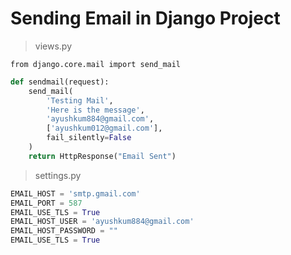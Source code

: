 # Sending Email in Django Project 



> views.py

`from django.core.mail import send_mail`

```python
def sendmail(request):
    send_mail(
        'Testing Mail',
        'Here is the message',
        'ayushkum884@gmail.com',
        ['ayushkum012@gmail.com'],
        fail_silently=False
    )
    return HttpResponse("Email Sent")
```


> settings.py

```python
EMAIL_HOST = 'smtp.gmail.com'
EMAIL_PORT = 587
EMAIL_USE_TLS = True
EMAIL_HOST_USER = 'ayushkum884@gmail.com'
EMAIL_HOST_PASSWORD = ""
EMAIL_USE_TLS = True
```